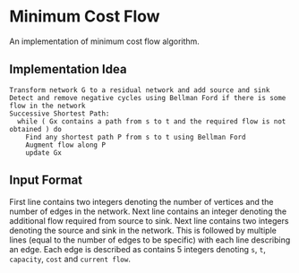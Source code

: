 # Minimum Cost Flow

An implementation of minimum cost flow algorithm.


## Implementation Idea

    Transform network G to a residual network and add source and sink
    Detect and remove negative cycles using Bellman Ford if there is some flow in the network
    Successive Shortest Path:
      while ( Gx contains a path from s to t and the required flow is not obtained ) do
        Find any shortest path P from s to t using Bellman Ford
        Augment flow along P
        update Gx

## Input Format

First line contains two integers denoting the number of vertices and the number of edges in the network.
Next line contains an integer denoting the additional flow required from source to sink.
Next line contains two integers denoting the source and sink in the network.
This is followed by multiple lines (equal to the number of edges to be specific) with each line describing an edge. Each edge is described as contains 5 integers denoting `s`, `t`, `capacity`, `cost` and `current flow`.

